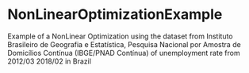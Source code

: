 # NonLinearOptimizationExample
Example of a NonLinear Optimization using the dataset from Instituto Brasileiro de Geografia e Estatística, Pesquisa Nacional por Amostra de Domicílios Contínua (IBGE/PNAD Contínua) of unemployment rate from 2012/03 2018/02 in Brazil
